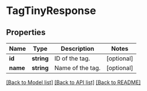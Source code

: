 # TagTinyResponse

## Properties
Name | Type | Description | Notes
------------ | ------------- | ------------- | -------------
**id** | **string** | ID of the tag. | [optional] 
**name** | **string** | Name of the tag. | [optional] 

[[Back to Model list]](../README.md#documentation-for-models) [[Back to API list]](../README.md#documentation-for-api-endpoints) [[Back to README]](../README.md)


